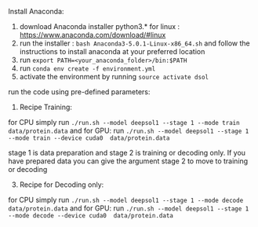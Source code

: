 Install Anaconda:

1. download Anaconda installer python3.* for linux : https://www.anaconda.com/download/#linux
2. run the installer : `bash Anaconda3-5.0.1-Linux-x86_64.sh` and follow the instructions to install anaconda at your preferred location
2. run `export PATH=<your_anaconda_folder>/bin:$PATH`
3. run `conda env create -f environment.yml`
4. activate the environment by running `source activate dsol`


run the code using pre-defined parameters:


1. Recipe Training:

for CPU simply run `./run.sh --model deepsol1 --stage 1 --mode train data/protein.data` and for GPU: run `./run.sh --model deepsol1 --stage 1 --mode train --device cuda0  data/protein.data`

stage 1 is data preparation and stage 2 is training or decoding only. If you have prepared data you can give the argument stage 2 to move to training or decoding

3. Recipe for Decoding only:

for CPU simply run `./run.sh --model deepsol1 --stage 1 --mode decode data/protein.data` and for GPU: run `./run.sh --model deepsol1 --stage 1 --mode decode --device cuda0  data/protein.data`
    
